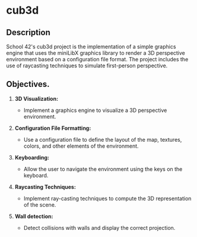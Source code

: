 # cub3d

## Description

School 42's cub3d project is the implementation of a simple graphics engine that uses the miniLibX graphics library to render a 3D perspective environment based on a configuration file format. The project includes the use of raycasting techniques to simulate first-person perspective.

## Objectives.

1. **3D Visualization:**
   - Implement a graphics engine to visualize a 3D perspective environment.

2. **Configuration File Formatting:**
   - Use a configuration file to define the layout of the map, textures, colors, and other elements of the environment.

3. **Keyboarding:**
   - Allow the user to navigate the environment using the keys on the keyboard.

4. **Raycasting Techniques:**
   - Implement ray-casting techniques to compute the 3D representation of the scene.

5. **Wall detection:**
   - Detect collisions with walls and display the correct projection.